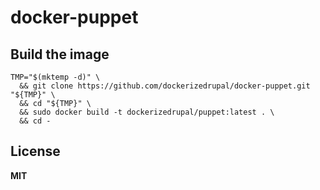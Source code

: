 # docker-puppet

## Build the image

    TMP="$(mktemp -d)" \
      && git clone https://github.com/dockerizedrupal/docker-puppet.git "${TMP}" \
      && cd "${TMP}" \
      && sudo docker build -t dockerizedrupal/puppet:latest . \
      && cd -

## License

**MIT**
